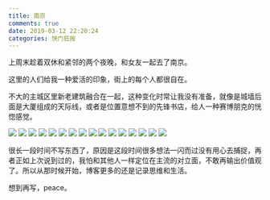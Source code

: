 ```yaml
---
title: 南京
comments: true
date: 2019-03-12 22:20:24
categories: 快门狂按
---
```


上周末趁着双休和紧邻的两个夜晚，和女友一起去了南京。

这里的人们给我一种爱活的印象，街上的每个人都很自在。

不大的主城区里新老建筑融合在一起，这种变化时常让我没有准备，就像是城墙后面是大厦组成的天际线，或者是位置意想不到的先锋书店，给人一种赛博朋克的恍惚感觉。

![](https://i04.cc/r/1636524330578-0.webp)
![](https://i04.cc/r/1636524330578-1.webp)
![](https://i04.cc/r/1636524330578-2.webp)
![](https://i04.cc/r/1636524330578-3.webp)
![](https://i04.cc/r/1636524330578-4.webp)
![](https://i04.cc/r/1636524330578-5.webp)
![](https://i04.cc/r/1636524330578-6.webp)
![](https://i04.cc/r/1636524330578-7.webp)
![](https://i04.cc/r/1636524330578-8.webp)
![](https://i04.cc/r/1636524330578-9.webp)
![](https://i04.cc/r/1636524330578-a.webp)
![](https://i04.cc/r/1636524330578-b.webp)
![](https://i04.cc/r/1636524330578-c.webp)
![](https://i04.cc/r/1636524330578-d.webp)
![](https://i04.cc/r/1636524330578-e.webp)
![](https://i04.cc/r/1636524330578-f.webp)

很长一段时间不写东西了，原因是这段时间很多想法一闪而过没有用心去捕捉，再者正如上次说到过的，我怕和其他人一样定位在主流的对立面，不敢再输出价值观了。所以从那时候开始，博客更多的还是记录思维和生活。

想到再写，peace。
